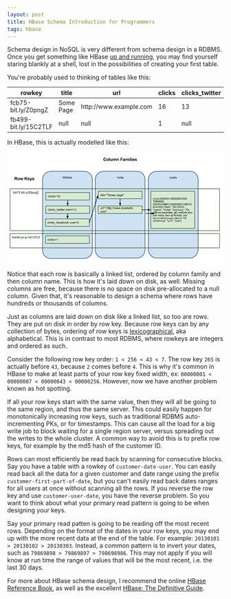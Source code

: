 ```yaml
---
layout: post
title: HBase Schema Introduction for Programmers
tags: hbase
---
```


Schema design in NoSQL is very different from schema design in a RDBMS. Once you get something like HBase [up and running]( http://chase-seibert.github.io/blog/2013/02/01/getting-starting-with-hbase-and-pig.html), you may find yourself staring blankly at a shell, lost in the possibilities of creating your first table.

You're probably used to thinking of tables like this:

<table>
    <thead>
        <th>rowkey</th>
        <th>title</th>
        <th>url</th>
        <th>clicks</th>
        <th>clicks_twitter</th>
        <th>clicks_facebook</th>
    </thead>
    <tr>
        <td>fcb75-bit.ly/Z0pngZ</td>
        <td>Some Page</td>
        <td>http://www.example.com</td>
        <td>16</td>
        <td>13</td>
        <td>3</td>
    </tr>
    <tr>
        <td>fb499-bit.ly/15C2TLF</td>
        <td>null</td>
        <td>null</td>
        <td>1</td>
        <td>null</td>
        <td>null</td>
    </tr>
</table>

In HBase, this is actually modelled like this:

![HBase Table Shema](/images/hbase_tables.png)

Notice that each row is basically a linked list, ordered by column family and then column name. This is how it's laid down on disk, as well. Missing columns are free, because there is no space on disk pre-allocated to a null column. Given that, it's reasonable to design a schema where rows have hundreds or thousands of columns.

Just as columns are laid down on disk like a linked list, so too are rows. They are put on disk in order by row key. Because row keys can by any collection of bytes, ordering of row keys is [lexicographical](http://en.wikipedia.org/wiki/Lexicographical_order), aka alphabetical. This is in contrast to most RDBMS, where rowkeys are integers and ordered as such.

Consider the following row key order: `1 < 256 < 43 < 7`. The row key `265` is actually before `43`, because `2` comes before `4`. This is why it's common in HBase to make at least parts of your row key fixed width, ex: `00000001 < 00000007 < 00000043 < 00000256`. However, now we have another problem known as hot spotting.

If all your row keys start with the same value, then they will all be going to the same region, and thus the same server. This could easily happen for monotonically increasing row keys, such as traditional RDBMS auto-incrementing PKs, or for timestamps. This can cause all the load for a big write job to block waiting for a single region server, versus spreading out the writes to the whole cluster. A common way to avoid this is to prefix row keys, for example by the md5 hash of the customer ID.

Rows can most efficiently be read back by scanning for consecutive blocks. Say you have a table with a rowkey of `customer-date-user`. You can easily read back all the data for a given customer and date range using the prefix `customer-first-part-of-date`, but you can't easily read back dates ranges for all users at once without scanning all the rows. If you reverse the row key and use `customer-user-date`, you have the reverse problem. So you want to think about what your primary read pattern is going to be when designing your keys. 

Say your primary read patten is going to be reading off the most recent rows. Depending on the format of the dates in your row keys, you may end up with the more recent data at the end of the table. For example: `20130101 > 20130102 > 20130303`. Instead, a common pattern is to invert your dates, such as `79869898 > 79869897 > 798698986`. This may not apply if you will know at run time the range of values that will be the most recent, i.e. the last 30 days.

For more about HBase schema design, I recommend the online [HBase Reference Book](http://hbase.apache.org/book.html), as well as the excellent [HBase: The Definitive Guide](http://www.amazon.com/HBase-Definitive-Guide-Lars-George/dp/1449396100).
